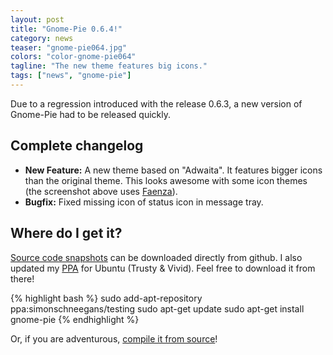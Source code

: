 ```yaml
---
layout: post
title: "Gnome-Pie 0.6.4!"
category: news
teaser: "gnome-pie064.jpg"
colors: "color-gnome-pie064"
tagline: "The new theme features big icons."
tags: ["news", "gnome-pie"]
---
```


Due to a regression introduced with the release 0.6.3, a new version of Gnome-Pie had to be released quickly.

<!--more-->

## Complete changelog

* **New Feature:** A new theme based on "Adwaita". It features bigger icons than the original theme. This looks awesome with some icon themes (the screenshot above uses [Faenza](http://tiheum.deviantart.com/art/Faenza-Icons-173323228)).
* **Bugfix:** Fixed missing icon of status icon in message tray.


## Where do I get it?

[Source code snapshots](https://github.com/schneegans/Gnome-Pie/tags) can be downloaded directly from github. I also updated my [PPA](https://launchpad.net/~simonschneegans/+archive/ubuntu/testing) for Ubuntu (Trusty & Vivid). Feel free to download it from there!

{% highlight bash %}
sudo add-apt-repository ppa:simonschneegans/testing
sudo apt-get update
sudo apt-get install gnome-pie
{% endhighlight %}

Or, if you are adventurous, [compile it from source](/gnome-pie.html#toc5)!
